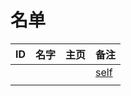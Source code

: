 
# 名单

|  ID    |  名字    |  主页    | 备注     |
| ---- | ---- | ---- | ---- |
|      |      |      |  [self](Self_intro.md)    |
|      |      |      |      |

